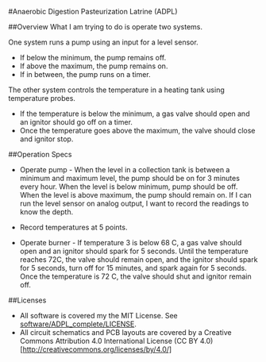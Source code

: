 #Anaerobic Digestion Pasteurization Latrine (ADPL) 

##Overview
What I am trying to do is operate two systems. 

One system runs a pump using an input for a level sensor. 
* If below the minimum, the pump remains off. 
* If above the maximum, the pump remains on. 
* If in between, the pump runs on a timer. 

The other system controls the temperature in a heating tank using temperature
probes. 
* If the temperature is below the minimum, a gas valve should open and an
  ignitor should go off on a timer. 
* Once the temperature goes above the maximum, the valve should close and
  ignitor stop.

##Operation Specs 
* Operate pump - When the level in a collection tank is between a minimum and
  maximum level, the pump should be on for 3 minutes every hour. When the level
  is below minimum, pump should be off. When the level is above maximum, the
  pump should remain on. If I can run the level sensor on analog output, I want
  to record the readings to know the depth.

* Record temperatures at 5 points.

* Operate burner - If temperature 3 is below 68 C, a gas valve should open and
  an ignitor should spark for 5 seconds. Until the temperature reaches 72C, the
  valve should remain open, and the ignitor should spark for 5 seconds, turn
  off for 15 minutes, and spark again for 5 seconds. Once the temperature is
  72 C, the valve should shut and ignitor remain off.

##Licenses
* All software is covered my the MIT License.  See [software/ADPL_complete/LICENSE](software/ADPL_complete/LICENSE).
* All circuit schematics and PCB layouts are covered by a Creative Commons Attribution 4.0 International License (CC BY 4.0) [http://creativecommons.org/licenses/by/4.0/]
